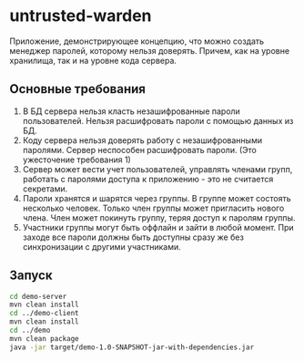 # untrusted-warden
Приложение, демонстрирующее концепцию, что можно создать менеджер паролей, которому нельзя доверять. Причем, как на уровне хранилища, так и на уровне кода сервера.

## Основные требования
1. В БД сервера нельзя класть незашифрованные пароли пользователей. Нельзя расшифровать пароли с помощью данных из БД.
2. Коду сервера нельзя доверять работу с незашифрованными паролями. Сервер неспособен расшифровать пароли. (Это ужесточение требования 1)
3. Сервер может вести учет пользователей, управлять членами групп, работать с паролями доступа к приложению - это не считается секретами.
4. Пароли хранятся и шарятся через группы. В группе может состоять несколько человек. Только член группы может пригласить нового члена. Член может покинуть группу, теряя доступ к паролям группы.
5. Участники группы могут быть оффлайн и зайти в любой момент. При заходе все пароли должны быть доступны сразу же без синхронизации с другими участниками.

## Запуск
```bash
cd demo-server
mvn clean install
cd ../demo-client
mvn clean install
cd ../demo
mvn clean package
java -jar target/demo-1.0-SNAPSHOT-jar-with-dependencies.jar
```
